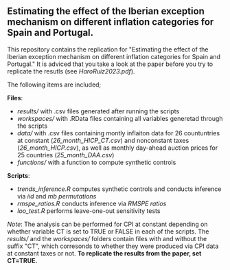 ## Estimating the effect of the Iberian exception mechanism on different inflation categories for Spain and Portugal.

This repository contains the replication for "Estimating the effect of the Iberian exception mechanism on different inflation categories for Spain and Portugal." It is adviced that you take a look at the paper before you try to replicate the resutls (see *HaroRuiz2023.pdf*). 

The following items are included;

**Files**: 
- *results/* with .csv files generated after running the scripts
- *workspaces/* with .RData files containing all variables generetad through the scripts
- *data/* with .csv files containing montly inflaiton data for 26 countuntries at constant (*26_month_HICP_CT.csv*) and nonconstant taxes (*26_month_HICP.csv*), as well as monthly day-ahead auction prices for 25 countries (*25_month_DAA.csv*)
- *functions/* with a function to compute synthetic controls
 
**Scripts**:
- *trends_inference.R* computes synthetic controls and conducts inference via *iid* and *mb permutations*
- *rmspe_ratios.R* conducts inference via *RMSPE ratios*
- *loo_test.R* performs leave-one-out sensitivity tests

*Note*: The analysis can be performed for CPI at constant depending on whether variable CT is set to TRUE or FALSE in each of the scripts. The *results/* and the *workspaces/* folders contain files with and without the suffix "CT", which corresonds to whether they were produced via CPI data at constant taxes or not. **To replicate the results from the paper, set CT=TRUE.**
      
